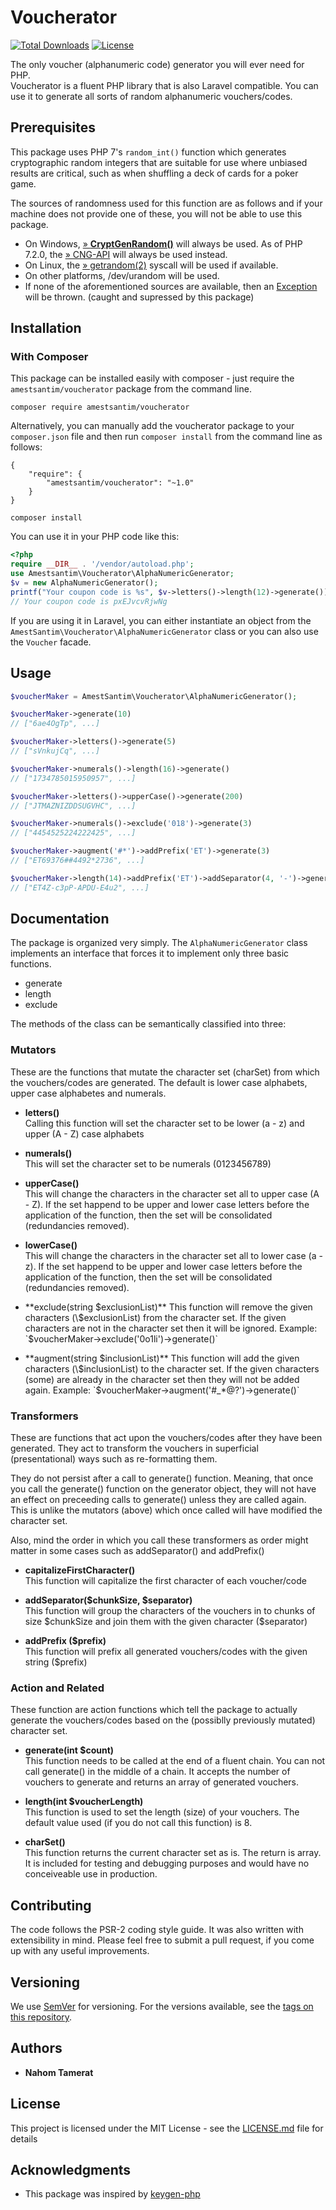 
# Voucherator
[![Total Downloads](https://poser.pugx.org/amestsantim/voucherator/downloads)](https://packagist.org/packages/amestsantim/voucherator) [![License](https://poser.pugx.org/amestsantim/voucherator/license)](https://packagist.org/packages/amestsantim/voucherator)

The only voucher (alphanumeric code) generator you will ever need for PHP.  
Voucherator is a fluent PHP library that is also Laravel compatible. You can use it to generate all sorts of random alphanumeric vouchers/codes.

## Prerequisites

This package uses PHP 7's `random_int()` function which generates cryptographic random integers that are suitable for use where unbiased results are critical, such as when shuffling a deck of cards for a poker game.

The sources of randomness used for this function are as follows and if your machine does not provide one of these, you will not be able to use this package.

-   On Windows,  [» **CryptGenRandom()**](https://msdn.microsoft.com/en-us/library/windows/desktop/aa379942(v=vs.85).aspx)  will always be used. As of PHP 7.2.0, the  [» CNG-API](https://docs.microsoft.com/en-us/windows/desktop/SecCNG/cng-portal)  will always be used instead.
-   On Linux, the  [» getrandom(2)](http://man7.org/linux/man-pages/man2/getrandom.2.html)  syscall will be used if available.
-   On other platforms,  /dev/urandom  will be used.
-   If none of the aforementioned sources are available, then an  [Exception](http://php.net/manual/en/class.exception.php)  will be thrown. (caught and supressed by this package)

## Installation


### With Composer

This package can be installed easily with composer - just require the  `amestsantim/voucherator`  package from the command line.

```
composer require amestsantim/voucherator
```

Alternatively, you can manually add the voucherator package to your  `composer.json`  file and then run  `composer install`  from the command line as follows:
```
{
    "require": {
        "amestsantim/voucherator": "~1.0"
    }
}
```
```
composer install
```

You can use it in your PHP code like this:
```php
<?php
require __DIR__ . '/vendor/autoload.php';
use Amestsantim\Voucherator\AlphaNumericGenerator;
$v = new AlphaNumericGenerator();
printf("Your coupon code is %s", $v->letters()->length(12)->generate());
// Your coupon code is pxEJvcvRjwNg
```
If you are using it in Laravel, you can either instantiate an object from the `AmestSantim\Voucherator\AlphaNumericGenerator` class or you can also use the `Voucher` facade.

## Usage

```php
$voucherMaker = AmestSantim\Voucherator\AlphaNumericGenerator();

$voucherMaker->generate(10) 
// ["6ae4OgTp", ...]

$voucherMaker->letters()->generate(5) 
// ["sVnkujCq", ...]

$voucherMaker->numerals()->length(16)->generate() 
// ["1734785015950957", ...]

$voucherMaker->letters()->upperCase()->generate(200) 
// ["JTMAZNIZDDSUGVHC", ...]

$voucherMaker->numerals()->exclude('018')->generate(3) 
// ["4454525224222425", ...]

$voucherMaker->augment('#*')->addPrefix('ET')->generate(3) 
// ["ET69376##4492*2736", ...]

$voucherMaker->length(14)->addPrefix('ET')->addSeparator(4, '-')->generate(3) 
// ["ET4Z-c3pP-APDU-E4u2", ...]
```
## Documentation
The package is organized very simply. The `AlphaNumericGenerator` class implements an interface that forces it to implement only three basic functions.

 - generate
 - length
 - exclude

The methods of the class can be semantically classified into three:

### Mutators
These are the functions that mutate the character set (charSet) from which the vouchers/codes are generated. The default is lower case alphabets, upper case alphabetes and numerals.
- **letters()**  
Calling this function will set the character set to be lower (a - z) and upper (A - Z) case alphabets 

- **numerals()**  
This will set the character set to be numerals (0123456789)

- **upperCase()**  
This will change the characters in the character set all to upper case (A - Z). If the set happend to be upper and lower case letters before the application of the function, then the set will be consolidated (redundancies removed).

- **lowerCase()**  
This will change the characters in the character set all to lower case (a - z). If the set happend to be upper and lower case letters before the application of the function, then the set will be consolidated (redundancies removed).

- **exclude(string $exclusionList)**  
This function will remove the given characters (\$exclusionList) from the character set. If the given characters are not in the character set then it will be ignored.
Example: `$voucherMaker->exclude('0o1li')->generate()`

- **augment(string $inclusionList)**  
This function will add the given characters (\$inclusionList) to the character set. If the given characters (some) are already in the character set then they will not be added again.
Example: `$voucherMaker->augment('#_*@?')->generate()`

### Transformers
These are functions that act upon the vouchers/codes after they have been generated. They act to transform the vouchers in superficial (presentational) ways such as re-formatting them. 

They do not persist after a call to generate() function. Meaning, that once you call the generate() function on the generator object, they will not have an effect on preceeding calls to generate() unless they are called again. This is unlike the mutators (above) which once called will have modified the character set. 

Also, mind the order in which you call these transformers as order might matter in some cases such as addSeparator() and addPrefix()

- **capitalizeFirstCharacter()**  
This function will capitalize the first character of each voucher/code

- **addSeparator($chunkSize, $separator)**  
This function will group the characters of the vouchers in to chunks of size $chunkSize and join them with the given character (\$separator) 

- **addPrefix (\$prefix)**  
This function will prefix all generated vouchers/codes with the given string ($prefix)

### Action and Related
These function are action functions which tell the package to actually generate the vouchers/codes based on the (possiblly previously mutated) character set.

- **generate(int $count)**  
This function needs to be called at the end of a fluent chain. You can not call generate() in the middle of a chain. It accepts the number of vouchers to generate and returns an array of generated vouchers. 

- **length(int $voucherLength)**  
This function is used to set the length (size) of your vouchers. The default value used (if you do not call this function) is 8.

- **charSet()**  
This function returns the current character set as is. The return is array. It is included for testing and debugging purposes and would have no conceiveable use in production.

## Contributing

The code follows the PSR-2 coding style guide. It was also written with extensibility in mind. Please feel free to submit a pull request, if you come up with any useful improvements.

## Versioning

We use [SemVer](http://semver.org/) for versioning. For the versions available, see the [tags on this repository](https://github.com/your/project/tags). 

## Authors

* **Nahom Tamerat**

## License

This project is licensed under the MIT License - see the [LICENSE.md](LICENSE.md) file for details

## Acknowledgments

* This package was inspired by [keygen-php](https://github.com/gladchinda/keygen-php)

